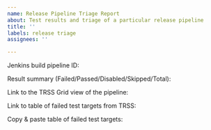 ```yaml
---
name: Release Pipeline Triage Report
about: Test results and triage of a particular release pipeline
title: ''
labels: release triage
assignees: ''

---
```


Jenkins build pipeline ID:

Result summary (Failed/Passed/Disabled/Skipped/Total): 

Link to the TRSS Grid view of the pipeline:

Link to table of failed test targets from TRSS: 

Copy & paste table of failed test targets:
